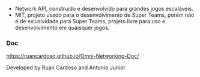 - Network API, construído e desenvolvido para grandes jogos escaláveis.
- MIT, projeto usado para o desenvolvimento de Super Teams, porém não é de exlusividade para Super Teams, projeto livre para uso e desenvolvimento em quaisquer jogos.

### Doc

https://ruancardoso.github.io/Omni-Networking-Doc/

Developed by Ruan Cardoso and Antonio Junior
